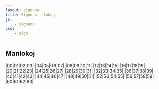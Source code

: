 ```yaml
---
layout: signuno
title: Signuno - lokoj
js:
    - signuno
css:
    - sign
---
```


<!--

https://www.sutton-signwriting.io/signmaker
-->


## Manlokoj

<div id="manlokoj">

|00|01|02|03|
|04|05|06|07|
|08|09|10|11|
|12|13|14|15|
|16|17|18|19|
|20|21|22|23|
|24|25|26|27|
|28|29|30|31|
|32|33|34|35|
|36|37|38|39|
|40|41|42|43|
|44|45|46|47|
|48|49|50|51|
|52|53|54|55|
|56|57|58|59|
|60|61|62|63|

</div>


<script>
    const abc = document.querySelectorAll("#manlokoj table tr")
        .forEach((tr) => {
            // kopiu la tabellinion
            const _tr = tr.cloneNode(true);
            // traduku al Signuno
           for (const td of _tr.children) {
              // trovu tekstojn de la ĉeloj en la vortaro
              const text = "@"+td.textContent;
              const sgn = Gesto.sgn_elm[text];
              if (sgn) {
                td.setAttribute("data-sgn",sgn);
              }
           }
           tr.insertAdjacentElement("afterend",_tr)
        });

</script>

<!--
|00|01|02|03|
|M521x539S33b00482x483S15a10493x512|M529x525S15a20517x470S15a28471x470S31500482x483|M521x525S15a02483x478S31500482x483|M528x537S31500483x483S15b00516x510S36d00479x526|

|04|05|06|07|
|M521x525S31500482x483S15a00501x498S15a00487x498|M521x529S15a10494x502S33200482x483|M535x530S15a10523x490S33000476x483S20500518x482|M524x552S15a11501x529S20500495x519S15a19476x529S2ff00482x483|

|08|09|10|11|
|M518x535S33b00482x483S15a00494x508|M528x522S15a00516x495S32b00482x483S20500517x484|M535x549S15a20523x522S2ff00482x483S36d00479x527|M521x553S15a01463x530S2ff00482x483S36d00479x527S3770a467x528|

|12|13|14|15|
|M535x549S15a00523x522S2ff00482x483S36d00479x527|M521x567S15a00500x540S2ff00482x483S36d00479x527S14726486x549|M523x518S2ff00482x483S36d00479x498S15a50511x455|M523x518S2ff00482x483S36d00479x498S15a40511x455|

|16|17|18|19|
|M523x518S2ff00482x483S36d00479x498S15a30511x455|M521x518S2ff00482x483S36d00479x498S20357499x449S3780b475x463S15a51489x461|M531x566S2ff00482x483S36d00479x527S15a10519x539|M521x568S2ff00482x483S36d00479x527S14706486x549S15a04503x541|

|20|21|22|23|
|M521x577S2ff00482x483S36d00479x527S15a10502x550S15a18485x550S21400501x542|M521x592S2ff00482x483S36d00479x527S15a00494x565S14728493x547|M522x613S2ff00482x483S36d00479x527S15a04477x586S15a0c510x586|M521x555S2ff00482x483S36d00479x527S15a00493x528S1471a491x517S20500494x533|

|24|25|26|27|
|M532x518S2ff00483x483S36d00479x498S15a50520x468S15a50470x468|M531x518S2ff00483x483S36d00479x498S15a40519x450S15a48469x450|M531x518S2ff00483x483S36d00479x498S15a30519x450S15a38469x450|M521x518S2ff00483x483S36d00479x498S14708493x446S15a50499x447S20500498x435|

|28|29|30|31|
|M535x563S2ff00482x483S36d00479x521S15a10523x536S15a18464x536|M521x577S2ff00482x483S36d00479x523S1473a490x563S15a04494x540S20500506x556|M521x518S2ff00482x483S36d00479x497S1473a478x465S20500474x453S15a32482x459|M521x518S2ff00482x483S36d00479x497S20500461x462S14c38472x448S15a52477x461|

|32|33|34|35|
|M527x552S2ff00482x483S36d00479x521S15a02500x540S15a0a473x540|M521x518S2ff00483x483S36d00479x498S15a49487x456S15a41489x456|M521x518S2ff00483x483S36d00479x498S15a58488x447S15a50500x447S20500495x437|M521x518S2ff00483x483S36d00479x498S15a48486x447S15a40503x447|

|36|37|38|39|
|M521x518S2ff00482x483S36d00479x499S20500447x452S15d48460x441S15a32458x448|M521x518S2ff00482x483S36d00479x499S14708472x459S20500459x468S15a42463x458|M521x565S2ff00482x483S36d00479x525S15a10501x538S15a18485x538|M521x518S2ff00482x483S36d00479x498S15a57486x450S15a51488x450|

|40|41|42|43|
|M528x621S2ff00481x483S36d00479x530S15a04516x594|M521x558S2ff00481x483S36d00479x530S15a11478x535S37709473x532|M521x534S2ff00481x483S36d00479x530S15a02490x518|M537x545S2ff00481x483S36d00479x527S15a02510x533S15a0a463x533|

|44|45|46|47|
|M521x561S2ff00481x483S36d00479x527S15a12473x549|M521x561S2ff00481x483S36d00479x527S15a02473x549S20500481x537|M521x559S2ff00481x483S36d00479x527S15a1e494x547|M526x608S2ff00481x483S36d00479x527S15a15472x585S15a1d503x585|

|48|49|50|51|
|M524x633S2ff00481x483S36d00479x527S15a1c512x606|M529x579S2ff00481x483S36d00479x527S15a01471x540S15a09506x539S37600488x556|M521x586S2ff00481x483S36d00479x527S17644464x570S15b12457x561S20500451x571|M525x587S2ff00481x483S36d00479x527S10028484x557S15b11502x557|

|52|53|54|55|
|M521x585S2ff00481x483S36d00479x527S14706497x568S15a00490x558|M527x569S2ff00481x483S36d00479x527S15a13504x546S15a1b471x546|M521x518S2ff00482x483S36d00479x498S15a30488x444S15a30500x444S20500495x434|M521x598S2ff00481x483S36d00479x529S15a02485x586S20500494x574|

|56|57|58|59|
|M521x566S2ff00482x483S36d00479x525S3770a467x527S37804467x549S15a52468x547|M534x518S2ff00482x483S15a10522x491S15a18466x491|M543x531S2ff00481x483S15a10531x482S36d00479x527|M533x563S2ff00481x483S36d00479x527S15c10490x553S15c1c490x540S37704509x542S3770d467x556|

|60|61|62|63|
|M518x522S2ff00482x483S15a20493x495|M518x518S2ff00482x483S15a10494x455S20500495x486|M518x518S2ff00482x483S15a12484x469|M522x521S15a20510x494S33b00482x483|
-->

